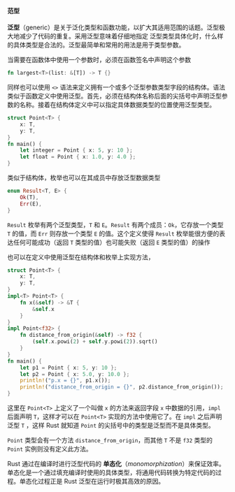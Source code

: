 #### 范型

**泛型**（generic）是关于泛化类型和函数功能，以扩大其适用范围的话题。泛型极大地减少了代码的重复。采用泛型意味着仔细地指定 泛型类型具体化时，什么样的具体类型是合法的。泛型最简单和常用的用法是用于类型参数。

当需要在函数体中使用一个参数时，必须在函数签名中声明这个参数<T>

```rust
fn largest<T>(list: &[T]) -> T {}
```

同样也可以使用 `<>` 语法来定义拥有一个或多个泛型参数类型字段的结构体。语法类似于函数定义中使用泛型。首先，必须在结构体名称后面的尖括号中声明泛型参数的名称。接着在结构体定义中可以指定具体数据类型的位置使用泛型类型。

```rust
struct Point<T> {
    x: T,
    y: T,
}
fn main() {
    let integer = Point { x: 5, y: 10 };
    let float = Point { x: 1.0, y: 4.0 };
}
```

类似于结构体，枚举也可以在其成员中存放泛型数据类型

```rust
enum Result<T, E> {
    Ok(T),
    Err(E),
}
```

`Result` 枚举有两个泛型类型，`T` 和 `E`。`Result` 有两个成员：`Ok`，它存放一个类型 `T` 的值，而 `Err` 则存放一个类型 `E` 的值。这个定义使得 `Result` 枚举能很方便的表达任何可能成功（返回 `T` 类型的值）也可能失败（返回 `E` 类型的值）的操作

也可以在定义中使用泛型在结构体和枚举上实现方法，

```rust
struct Point<T> {
    x: T,
    y: T,
}
impl<T> Point<T> {
    fn x(&self) -> &T {
        &self.x
    }
}
impl Point<f32> {
    fn distance_from_origin(&self) -> f32 {
        (self.x.powi(2) + self.y.powi(2)).sqrt()
    }
}
fn main() {
    let p1 = Point { x: 5, y: 10 };
    let p2 = Point { x: 5.0, y: 10.0 };
    println!("p.x = {}", p1.x());
    println!("distance_from_origin = {}", p2.distance_from_origin());
}

```

这里在 `Point<T>` 上定义了一个叫做 `x` 的方法来返回字段 `x` 中数据的引用，`impl` 后面声明 `T`，这样才可以在 `Point<T>` 实现的方法中使用它了。在 `impl` 之后声明泛型 `T` ，这样 Rust 就知道 `Point` 的尖括号中的类型是泛型而不是具体类型。

`Point` 类型会有一个方法 `distance_from_origin`，而其他 `T` 不是 `f32` 类型的 `Point` 实例则没有定义此方法。

Rust 通过在编译时进行泛型代码的 **单态化**（*monomorphization*）来保证效率。单态化是一个通过填充编译时使用的具体类型，将通用代码转换为特定代码的过程。单态化过程正是 Rust 泛型在运行时极其高效的原因。